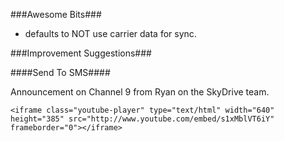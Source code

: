 <!--{Title:"SkyDrive ", PublishedOn:"", Intro:"Everyone with an iOS device who cares about their photos should be backing up to iCloud AND another service."} -->

###Awesome Bits###
* defaults to NOT use carrier data for sync.

###Improvement Suggestions###

####Send To SMS####


Announcement on Channel 9 from Ryan on the SkyDrive team.

```
<iframe class="youtube-player" type="text/html" width="640" height="385" src="http://www.youtube.com/embed/s1xMblVT6iY"   frameborder="0"></iframe> 
```

